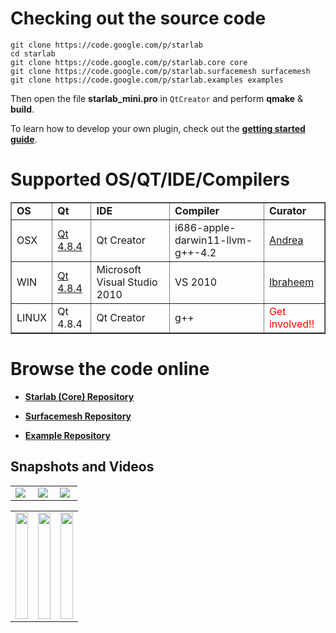 # Checking out the source code #
```
git clone https://code.google.com/p/starlab
cd starlab
git clone https://code.google.com/p/starlab.core core
git clone https://code.google.com/p/starlab.surfacemesh surfacemesh
git clone https://code.google.com/p/starlab.examples examples
```

Then open the file **starlab\_mini.pro** in `QtCreator` and perform **qmake** & **build**.

To learn how to develop your own plugin, check out the **[getting started guide](GettingStarted.md)**.

# Supported OS/QT/IDE/Compilers #
<table width='75%' border='1'>
<tr>
<td><b>OS</b></td>
<td><b>Qt</b></td>
<td><b>IDE</b></td>
<td><b>Compiler</b></td>
<td><b>Curator</b></td>
</tr>

<tr>
<td>OSX</td>
<td><a href='http://download.qt-project.org/official_releases/qt/4.8/4.8.4/qt-mac-opensource-4.8.4.dmg'>Qt 4.8.4</a></td>
<td>Qt Creator</td>
<td>i686-apple-darwin11-llvm-g++-4.2</td>
<td><a href='https://code.google.com/u/andrea.tagliasacchi/'>Andrea</a></td>
</tr>

<tr>
<td>WIN</td>
<td><a href='http://download.qt-project.org/official_releases/qt/4.8/4.8.4/qt-win-opensource-4.8.4-vs2010.exe'>Qt 4.8.4</a></td>
<td>Microsoft Visual Studio 2010</td>
<td>VS 2010</td>
<td><a href='https://code.google.com/u/105672691825781807965/'>Ibraheem</a></td>
</tr>

<tr>
<td>LINUX</td>
<td>Qt 4.8.4</td>
<td>Qt Creator</td>
<td>g++</td>
<td><font color='red'> Get involved!! </font> </td>
</tr>

</table>

# Browse the code online #

  * **[Starlab (Core) Repository](https://code.google.com/p/starlab/source/checkout?repo=core)**

  * **[Surfacemesh Repository](https://code.google.com/p/starlab/source/checkout?repo=surfacemesh)**

  * **[Example Repository](https://code.google.com/p/starlab/source/browse/?repo=examples)**




## Snapshots and Videos ##
<table width='75%'>
<tr>
<td width='30%'>
<img src='http://starlab.googlecode.com/files/icp_align.png' />
</td>
<td width='30%'>
<img src='https://starlab.googlecode.com/files/coverimageWin8.png' />
</td>
<td width='30%'>
<img src='http://starlab.googlecode.com/files/coverimageUbuntu.png' />
</td>
</tr>
</table>

<table width='75%'>
<tr>
<td> <a href='http://www.youtube.com/watch?feature=player_embedded&v=95KVrSfc1r8' target='_blank'><img src='http://img.youtube.com/vi/95KVrSfc1r8/0.jpg' width='100%' height=170px /></a> </td>
<td> <a href='http://www.youtube.com/watch?feature=player_embedded&v=PjL6fpaGcNs' target='_blank'><img src='http://img.youtube.com/vi/PjL6fpaGcNs/0.jpg' width='100%' height=170px /></a> </td>
<td> <a href='http://www.youtube.com/watch?feature=player_embedded&v=gs5R2RhngVA' target='_blank'><img src='http://img.youtube.com/vi/gs5R2RhngVA/0.jpg' width='100%' height=170px /></a> </td>
</tr>
</table>